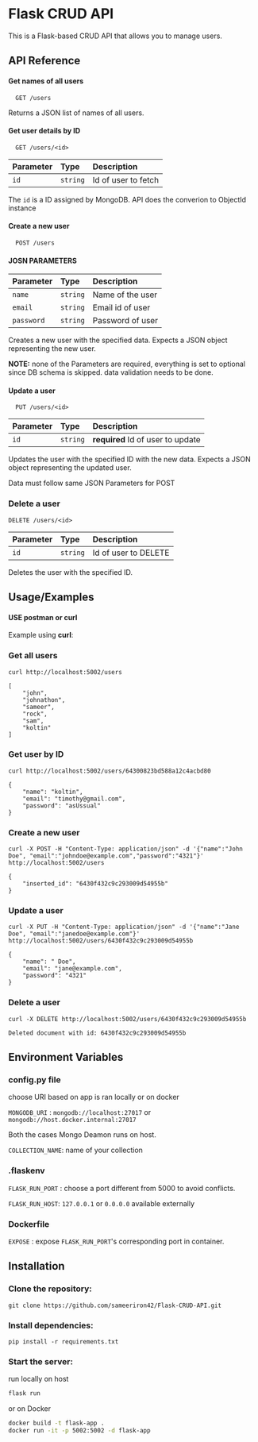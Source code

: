 # Flask CRUD API
This is a Flask-based CRUD API that allows you to manage users.
## API Reference

#### Get names of all users 

```https
  GET /users
```
Returns a JSON list of names of all users.

#### Get user details by ID

```https
  GET /users/<id>
```

| Parameter | Type     | Description                       |
| :-------- | :------- | :-------------------------------- |
| `id`      | `string` |  Id of user to fetch |

The `id` is a ID assigned by MongoDB. API does the converion to ObjectId instance

#### Create a new user

```https
  POST /users
```
#### JOSN PARAMETERS
| Parameter | Type     | Description                       |
| :-------- | :------- | :-------------------------------- |
| `name`      | `string` | Name of the user |
| `email`      | `string`| Email id of user |
| `password`  | `string` | Password of user |

Creates a new user with the specified data. Expects a JSON object representing the new user.

**NOTE:** none of the Parameters are required, everything is set to optional since DB schema is skipped. data validation needs to be done.

#### Update a user

```https
  PUT /users/<id>
```

| Parameter | Type     | Description                       |
| :-------- | :------- | :-------------------------------- |
| `id`      | `string` |  **required** Id of user to update |

Updates the user with the specified ID with the new data. Expects a JSON object representing the updated user.

Data must follow same JSON Parameters for POST

### Delete a user
```https
DELETE /users/<id>
```

| Parameter | Type     | Description                       |
| :-------- | :------- | :-------------------------------- |
| `id`      | `string` |  Id of user to DELETE |

Deletes the user with the specified ID.


## Usage/Examples

#### USE postman or curl

Example using **curl**:

### Get all users
```
curl http://localhost:5002/users

[
    "john",
    "johnathon",
    "sameer",
    "rock",
    "sam",
    "koltin"
]
```

### Get user by ID
```
curl http://localhost:5002/users/64300823bd588a12c4acbd80

{
    "name": "koltin",
    "email": "timothy@gmail.com",
    "password": "asUssual"
}
```
### Create a new user
```
curl -X POST -H "Content-Type: application/json" -d '{"name":"John Doe", "email":"johndoe@example.com","password":"4321"}' http://localhost:5002/users

{
    "inserted_id": "6430f432c9c293009d54955b"
}
```
### Update a user
```
curl -X PUT -H "Content-Type: application/json" -d '{"name":"Jane Doe", "email":"janedoe@example.com"}' http://localhost:5002/users/6430f432c9c293009d54955b

{
    "name": " Doe",
    "email": "jane@example.com",
    "password": "4321"
}
```
### Delete a user
```
curl -X DELETE http://localhost:5002/users/6430f432c9c293009d54955b

Deleted document with id: 6430f432c9c293009d54955b
```

## Environment Variables
### config.py file

choose URI based on app is ran locally or on docker

`MONGODB_URI` : `mongodb://localhost:27017` or `mongodb://host.docker.internal:27017`

Both the cases Mongo Deamon runs on host.

`COLLECTION_NAME`: name of your collection

### .flaskenv

`FLASK_RUN_PORT` : choose a port different from 5000 to avoid conflicts.

`FLASK_RUN_HOST`: `127.0.0.1` or `0.0.0.0` available externally

### Dockerfile

`EXPOSE` : expose `FLASK_RUN_PORT`'s corresponding port in container.
## Installation


### Clone the repository:
```
git clone https://github.com/sameeriron42/Flask-CRUD-API.git
```
### Install dependencies:
```
pip install -r requirements.txt
```

### Start the server:
run locally on host

``` bash
flask run
```

or on Docker
``` bash
docker build -t flask-app .
docker run -it -p 5002:5002 -d flask-app
```
